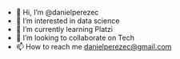 - 👋 Hi, I’m @danielperezec
- 👀 I’m interested in data science
- 🌱 I’m currently learning Platzi
- 💞️ I’m looking to collaborate on Tech
- 📫 How to reach me danielperezec@gmail.com

<!---
danielperezec/danielperezec is a ✨ special ✨ repository because its `README.md` (this file) appears on your GitHub profile.
You can click the Preview link to take a look at your changes.
--->
